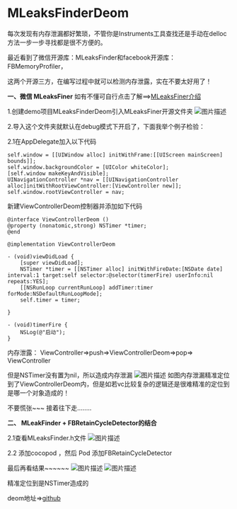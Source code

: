 # MLeaksFinderDeom

每次发现有内存泄漏都好繁琐，不管你是Instruments工具查找还是手动在delloc方法一步一步寻找都是很不方便的。

最近看到了微信开源库：MLeaksFinder和facebook开源库：FBMemoryProfiler，

这两个开源三方，在编写过程中就可以检测内存泄露，实在不要太好用了！

**一、微信 MLeaksFiner**
如有不懂可自行点击了解==&gt;[MLeaksFiner介绍](http://wereadteam.github.io/2016/07/20/MLeaksFinder2/)

1.创建demo项目MLeaksFinderDeom引入MLeaksFiner开源文件夹
![图片描述](/data/attachment/album/201811/12/204828ee0u9frzeempu07e.png)

2.导入这个文件夹就默认在debug模式下开启了，下面我举个例子检验：

2.1在AppDelegate加入以下代码


```
self.window = [[UIWindow alloc] initWithFrame:[[UIScreen mainScreen] bounds]];
self.window.backgroundColor = [UIColor whiteColor];
[self.window makeKeyAndVisible];  
UINavigationController *nav = [[UINavigationController alloc]initWithRootViewController:[ViewController new]];
self.window.rootViewController = nav;
```

新建ViewControllerDeom控制器并添加如下代码


```
@interface ViewControllerDeom ()
@property (nonatomic,strong) NSTimer *timer;
@end

@implementation ViewControllerDeom

- (void)viewDidLoad {
    [super viewDidLoad];
    NSTimer *timer = [[NSTimer alloc] initWithFireDate:[NSDate date] interval:1 target:self selector:@selector(timerFire) userInfo:nil repeats:YES];
    [[NSRunLoop currentRunLoop] addTimer:timer forMode:NSDefaultRunLoopMode];
    self.timer = timer;
    
}

- (void)timerFire {
    NSLog(@"启动");
}
```


内存泄露： ViewController=&gt;push=&gt;ViewControllerDeom=&gt;pop=&gt; ViewController

但是NSTimer没有置为nil，所以造成内存泄漏
![图片描述](/data/attachment/album/201811/13/143824ouzcjl89ailksbs0.37)
如图内存泄漏精准定位到了ViewControllerDeom内，但是如若vc比较复杂的逻辑还是很难精准的定位到是哪一个对象造成的！

不要慌张~~~ 接着往下走........

**二、 MLeakFinder +  FBRetainCycleDetector的结合**

2.1查看MLeaksFinder.h文件
![图片描述](/data/attachment/album/201811/13/144953g6jo6lcql6fqc9c4.png)

2.2  添加cocopod ，然后 Pod 添加FBRetainCycleDetector

最后再看结果~~~~~~
![图片描述](/data/attachment/album/201811/13/145241rgwgx112nfngn4nh.png)
![图片描述](/data/attachment/album/201811/13/145251l7qz2u0qxd2ld752.52)

精准定位到是NSTimer造成的


deom地址=&gt;[github](https://github.com/dongpeng66/MLeaksFinderDeom.git)
